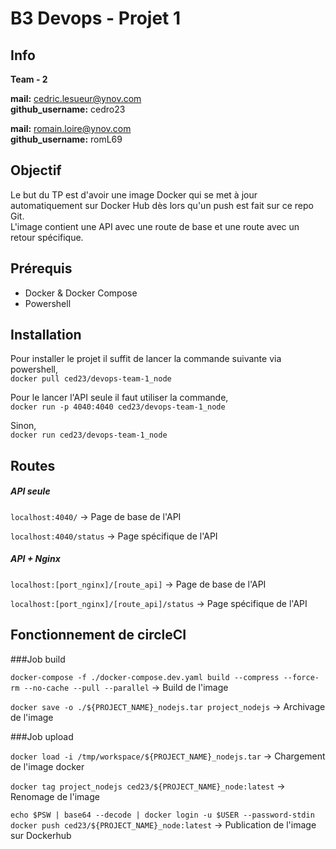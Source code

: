 # B3 Devops - Projet 1
## Info

**Team - 2**

**mail:** cedric.lesueur@ynov.com <br>
**github​_username:** cedro23

**mail:** romain.loire@ynov.com <br>
**github​_username:** romL69

## Objectif
Le but du TP est d'avoir une image Docker qui se met à jour automatiquement sur Docker Hub dès lors qu'un push est fait sur ce repo Git. <br>
L'image contient une API avec une route de base et une route avec un retour spécifique.

## Prérequis

- Docker & Docker Compose
- Powershell

## Installation

Pour installer le projet il suffit de lancer la commande suivante via powershell, <br>
`docker pull ced23/devops-team-1_node`

Pour le lancer l'API seule il faut utiliser la commande, <br>
`docker run -p 4040:4040 ced23/devops-team-1_node`

Sinon, <br>
`docker run ced23/devops-team-1_node`
## Routes

##### API seule
`localhost:4040/` &rarr; Page de base de l'API

`localhost:4040/status` &rarr; Page spécifique de l'API

##### API + Nginx

`localhost:[port_nginx]/[route_api]` &rarr; Page de base de l'API

`localhost:[port_nginx]/[route_api]/status` &rarr; Page spécifique de l'API

## Fonctionnement de circleCI

###Job build 

`docker-compose -f ./docker-compose.dev.yaml build --compress --force-rm --no-cache --pull --parallel` &rarr; Build de l'image

`docker save -o ./${PROJECT_NAME}_nodejs.tar project_nodejs` &rarr; Archivage de l'image

###Job upload

`docker load -i /tmp/workspace/${PROJECT_NAME}_nodejs.tar` &rarr; Chargement de l'image docker

`docker tag project_nodejs ced23/${PROJECT_NAME}_node:latest` &rarr; Renomage de l'image

`echo $PSW | base64 --decode | docker login -u $USER --password-stdin
            docker push ced23/${PROJECT_NAME}_node:latest` &rarr; Publication de l'image sur Dockerhub
